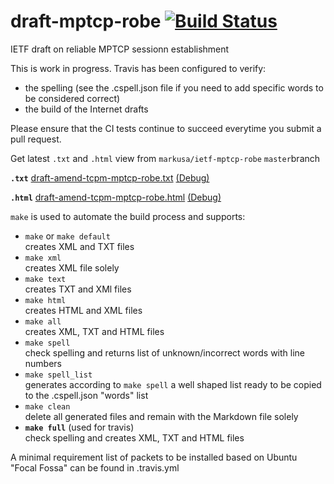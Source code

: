 # draft-mptcp-robe [![Build Status](https://travis-ci.com/markusa/ietf-mptcp-robe.svg?branch=master)](https://travis-ci.com/markusa/ietf-mptcp-robe)
IETF draft on reliable MPTCP sessionn establishment

This is work in progress. Travis has been configured to verify:

- the spelling (see the .cspell.json file if you need to add specific words to be considered correct)
- the build of the Internet drafts

Please ensure that the CI tests continue to succeed everytime you submit a pull request.

Get latest `.txt` and `.html` view from `markusa/ietf-mptcp-robe` `master`branch

**`.txt`**
[draft-amend-tcpm-mptcp-robe.txt](https://xml2rfc.tools.ietf.org/cgi-bin/xml2rfc-dev.cgi?url=https://raw.githubusercontent.com/markusa/ietf-mptcp-robe/master/draft-amend-tcpm-mptcp-robe.mkd&inputtype=kramdown&format=v3ascii) [(Debug)](https://xml2rfc.tools.ietf.org/cgi-bin/xml2rfc-dev.cgi?url=https://raw.githubusercontent.com/markusa/ietf-mptcp-robe/master/draft-amend-tcpm-mptcp-robe.mkd&inputtype=kramdown&format=v3ascii&type=toframe)

**`.html`**
[draft-amend-tcpm-mptcp-robe.html](https://xml2rfc.tools.ietf.org/cgi-bin/xml2rfc-dev.cgi?url=https://raw.githubusercontent.com/markusa/ietf-mptcp-robe/master/draft-amend-tcpm-mptcp-robe.mkd&inputtype=kramdown&format=v3ascii&mode=html) [(Debug)](https://xml2rfc.tools.ietf.org/cgi-bin/xml2rfc-dev.cgi?url=https://raw.githubusercontent.com/markusa/ietf-mptcp-robe/master/draft-amend-tcpm-mptcp-robe.mkd&inputtype=kramdown&format=v3ascii&mode=html&type=toframe)


`make` is used to automate the build process and supports:

* `make` or `make default`  
creates XML and TXT files
* `make xml`  
creates XML file solely
* `make text`  
creates TXT and XMl files
* `make html`  
creates HTML and XML files
* `make all`  
creates XML, TXT and HTML files
* `make spell`  
check spelling and returns list of unknown/incorrect words with line numbers
* `make spell_list`  
generates according to `make spell` a well shaped list ready to be copied to the .cspell.json "words" list
* `make clean`  
delete all generated files and remain with the Markdown file solely
* **`make full`** (used for travis)  
check spelling and creates XML, TXT and HTML files

A minimal requirement list of packets to be installed based on Ubuntu "Focal Fossa" can be found in .travis.yml
